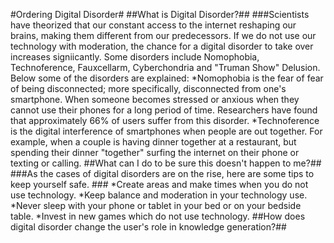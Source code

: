 #Ordering Digital Disorder#
##What is Digital Disorder?##
###Scientists have theorized that our constant access to the internet reshaping our brains, making them different from our predecessors. If we do not use our technology with moderation, the chance for a digital disorder to take over increases signiicantly. 
Some disorders include Nomophobia, Technoference, Fauxcellarm, Cyberchondria and "Truman Show" Delusion. 
Below some of the disorders are explained: 
*Nomophobia is the fear of fear of being disconnected; more specifically, disconnected from one's smartphone. When someone becomes stressed or anxious when they cannot use their phones for a long period of time. Researchers have found that approximately 66% of users suffer from this disorder. 
*Technoference is the digital interference of smartphones when people are out together. For example, when a couple is having dinner together at a restaurant, but spending their dinner "together" surfing the internet on their phone or texting or calling. 
##What can I do to be sure this doesn't happen to me?##
###As the cases of digital disorders are on the rise, here are some tips to keep yourself safe. ###
*Create areas and make times when you do not use technology. *Keep balance and moderation in your technology use. *Never sleep with your phone or tablet in your bed or on your bedside table. *Invest in new games which do not use technology. 
##How does digital disorder change the user's role in knowledge generation?##